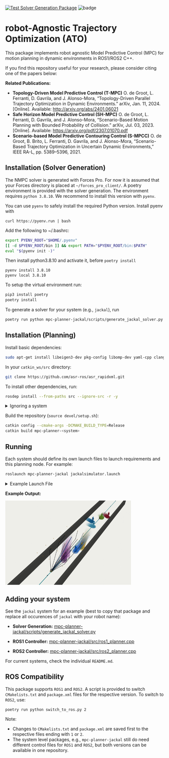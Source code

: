 [![Test Solver Generation Package](https://github.com/oscardegroot/mpc-planner/actions/workflows/main.yml/badge.svg)](https://github.com/oscardegroot/mpc-planner/actions/workflows/main.yml)
![badge](https://img.shields.io/endpoint?url=https://gist.githubusercontent.com/oscardegroot/8356b652d94441ec2318b597dcf4680d/raw/test.json)


# robot-Agnostic Trajectory Optimization (ATO)
This package implements robot agnostic Model Predictive Control (MPC) for motion planning in dynamic environments in ROS1/ROS2 C++.

If you find this repository useful for your research, please consider citing one of the papers below:

**Related Publications:**

- **Topology-Driven Model Predictive Control (T-MPC)** O. de Groot, L. Ferranti, D. Gavrila, and J. Alonso-Mora, “Topology-Driven Parallel Trajectory Optimization in Dynamic Environments.” arXiv, Jan. 11, 2024. [Online]. Available: http://arxiv.org/abs/2401.06021
- **Safe Horizon Model Predictive Control (SH-MPC)** O. de Groot, L. Ferranti, D. Gavrila, and J. Alonso-Mora, “Scenario-Based Motion Planning with Bounded Probability of Collision.” arXiv, Jul. 03, 2023. [Online]. Available: https://arxiv.org/pdf/2307.01070.pdf
- **Scenario-based Model Predictive Contouring Control (S-MPCC)** O. de Groot, B. Brito, L. Ferranti, D. Gavrila, and J. Alonso-Mora, “Scenario-Based Trajectory Optimization in Uncertain Dynamic Environments,” IEEE RA-L, pp. 5389–5396, 2021.





## Installation (Solver Generation)
The NMPC solver is generated with Forces Pro. For now it is assumed that your Forces directory is placed at `~/forces_pro_client/`. A poetry environment is provided with the solver generation. The environment requires `python 3.8.10`. We recommend to install this version with `pyenv`.

<!-- <details> -->
<!-- <summary>Safely installing Python 3.8.10</summary> -->
You can use `pyenv` to safely install the required Python version. Install pyenv with

```
curl https://pyenv.run | bash
```

Add the following to ~/.bashrc:

```bash
export PYENV_ROOT="$HOME/.pyenv"
[[ -d $PYENV_ROOT/bin ]] && export PATH="$PYENV_ROOT/bin:$PATH"
eval "$(pyenv init -)"
```

Then install python3.8.10 and activate it, before `poetry install`

```
pyenv install 3.8.10
pyenv local 3.8.10
```

To setup the virtual environment run:

```bash
pip3 install poetry
poetry install
```


To generate a solver for your system (e.g., `jackal`), run

```bash
poetry run python mpc-planner-jackal/scripts/generate_jackal_solver.py
```

## Installation (Planning)
Install basic dependencies:

```bash
sudo apt-get install libeigen3-dev pkg-config libomp-dev yaml-cpp clang
```

In your `catkin_ws/src` directory:

```bash
git clone https://github.com/asr-ros/asr_rapidxml.git
```

To install other dependencies, run:

```bash
rosdep install --from-paths src --ignore-src -r -y
```

<details>
<summary>Ignoring a system</summary>
To ignore a system you do not care about use:

```bash
rosdep install --from-paths src --ignore-src -r -y --skip-keys="mpc-planner-jackal"
```
</details>



Build the repository (`source devel/setup.sh`):

```bash
catkin config --cmake-args -DCMAKE_BUILD_TYPE=Release
catkin build mpc-planner-<system>
```

## Running
Each system should define its own launch files to launch requirements and this planning node. For example:

```bash
roslaunch mpc-planner-jackal jackalsimulator.launch
```

<details>
<summary>Example Launch File</summary>
Example launch file for the jackal:

```xml
  <rosparam command="load" file="$(find mpc-planner-jackal)/config/guidance_planner.yaml"/>
  <node pkg="mpc-planner-jackal" type="jackal_planner" name="jackal_planner" respawn="false" output="screen">
        <remap from="/input/state" to="robot_state"/>
        <remap from="/input/goal" to="/goal_pose"/>
        <remap from="/input/reference_path" to="roadmap/reference"/>
        <remap from="/input/obstacles" to="/pedestrian_simulator/trajectory_predictions"/>
        <remap from="/output/command" to="/cmd_vel"/>
  </node>
```
</details>



**Example Output:**

<img src="docs/jackalsimulator.gif" width="400" />


## Adding your system
See the `jackal` system for an example (best to copy that package and replace all occurences of `jackal` with your robot name):

- **Solver Generation:** [mpc-planner-jackal/scripts/generate_jackal_solver.py](./mpc-planner-jackal/scripts/generate_jackal_solver.py)

- **ROS1 Controller:** [mpc-planner-jackal/src/ros1_planner.cpp](./mpc-planner-jackal/src/ros1_planner.cpp)

- **ROS2 Controller:** [mpc-planner-jackal/src/ros2_planner.cpp](./mpc-planner-jackal/src/ros2_planner.cpp)


For current systems, check the individual `README.md`.

## ROS Compatibility
This package supports `ROS1` and `ROS2`. A script is provided to switch `CMakelists.txt` and `package.xml` files for the respective version. To switch to `ROS2`, use:

```
poetry run python switch_to_ros.py 2
```

Note:

- Changes to `CMakelists.txt` and `package.xml` are saved first to the respective files ending with `1` or `2`.
- The system level packages, e.g., `mpc-planner-jackal` still do need different control files for `ROS1` and `ROS2`, but both versions can be available in one repository.